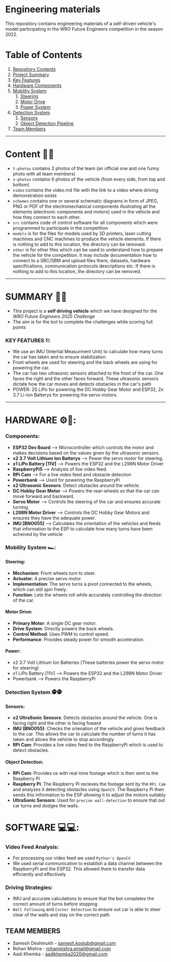 Engineering materials
====

This repository contains engineering materials of a self-driven vehicle's model participating in the WRO Future Engineers competition in the season 2022.

# Table of Contents

1.  [Repository Contents](#-repository-contents)
2.  [Project Summary](#-summary-)
3.  [Key Features](#-key-features-)
4.  [Hardware Components](#-hardware-)
5.  [Mobility System](#mobility-system-)
    1.  [Steering](#steering)
    2.  [Motor Drive](#motor-drive)
    3.  [Power System](#power)
6.  [Detection System](#detection-system-)
    1.  [Sensors](#sensors)
    2.  [Object Detection Pipeline](#object-detection)
7.  [Team Members](#team-members)
---

# Content 📁📁

* `t-photos` contains 2 photos of the team (an official one and one funny photo with all team members)
* `v-photos` contains 6 photos of the vehicle (from every side, from top and bottom)
* `video` contains the video.md file with the link to a video where driving demonstration exists
* `schemes` contains one or several schematic diagrams in form of JPEG, PNG or PDF of the electromechanical components illustrating all the elements (electronic components and motors) used in the vehicle and how they connect to each other.
* `src` contains code of control software for all components which were programmed to participate in the competition
* `models` is for the files for models used by 3D printers, laser cutting machines and CNC machines to produce the vehicle elements. If there is nothing to add to this location, the directory can be removed.
* `other` is for other files which can be used to understand how to prepare the vehicle for the competition. It may include documentation how to connect to a SBC/SBM and upload files there, datasets, hardware specifications, communication protocols descriptions etc. If there is nothing to add to this location, the directory can be removed.
---

# SUMMARY 📝📝
- This project is a **self driving vehicle** which we have designed for the *WRO Future Engineers 2025 Challenge*
- The aim is for the bot to complete the challenges while scoring full points

### KEY FEATURES ‼️:
- We use an IMU (Intertial Measurment Unit) to calculate how many turns the car has taken and to ensure stabilization
- Front wheels are used for steering and the back wheels are using for powering the car.
- The car has two ultrasonic sensors attached to the front of the car. One faces the right and the other faces forward. These ultrasonic sensors dictate how the car moves and detects obstacles in the car's path
- POWER: 2S LiPo for powering the DC Hobby Gear Motor and ESP32, 2x 3.7 Li-Ion Batterys for powering the servo motors.
---

# HARDWARE ⚙️🔩:

### Components:

- **ESP32 Dev Board** --> Microcontroller which controls the motor and makes decisions based on the values given by the ultrasonic sensors.
- **x2 3.7 Volt Lithium Ion Batterys** --> Power the servo motor for steering.
- **x1 LiPo Battery [11V]** --> Powers the ESP32 and the L298N Motor Driver
- **RaspberryPi5** --> Analysis of live video feed.
- **RPi Cam** --> For a live video feed and obstacle detection
- **Powerbank** --> Used for powering the RaspberryPi
- **x2 Ultrasonic Sesnors**: Detect obstacles around the vehicle.
- **DC Hobby Gear Motor** --> Powers the rear-wheels so that the car can move forward and backward.
- **Servo Motor** --> Controls the steering of the car and ensures accurate turning.
- **L298N Motor Driver** --> Controls the DC Hobby Gear Motors and ensures they have the adequate power.
- **IMU [BNO055]** --> Calculates the orientation of the vehicles and feeds that information to the ESP to calculate how many turns have been acheived by the vehicle

### Mobility System 🏎️:

  #### Steering: 
  - **Mechanism**: Front wheels turn to steer.
  - **Actuator**: A precise servo motor.
  - **Implementation**: The servo turns a pivot connected to the wheels, which can still spin freely.
  - **Function**: Lets the wheels roll while accurately controlling the direction of the car.

  #### Motor Drive:
  - **Primary Motor**: A single DC gear motor.
  - **Drive System**: Directly powers the back wheels.
  - **Control Method**: Uses PWM to control speed.
  - **Performance**: Provides steady power for smooth acceleration.

  #### Power: 
  - x2 3.7 Volt Lithium Ion Batteries [These batteries power the servo motor for steering)
  - x1 LiPo Battery [11V] --> Powers the ESP32 and the L298N Motor Driver
  - Powerbank --> Powers the RaspberryPi

### Detection System 🕵️🕵️

  #### Sensors:
  - **x2 UltraSonic Sensors**: Detects obstacles around the vehicle. One is facing right and the other is facing foward
  - **IMU (BNO055)**: Checks the orienation of the vehicle and gives feedback to the car. This allows the car to calculate the number of turns it has taken and allows the vehicle to stop accordingly
  - **RPi Cam**: Provides a live video feed to the RaspberryPi which is used to detect obstacles.

  #### Object Detection:
  - **RPi Cam**: Provides us with real-time footage which is then sent to the Raspberry Pi
  - **Raspberry Pi**: The Raspberry Pi recieves the footage sent by the `RPi Cam` and analyzes it detecting obstacles using `OpenCV`. The Raspberry Pi then sends this information to the ESP allowing it to adjust the motors suitably
  - **UltraSonic Sensors**: Used for `precise wall-detection` to ensure that out car turns and dodges the walls.

# SOFTWARE 💻💻:

### Video Feed Analysis:
- For processing our video feed we used `Python's OpenCV`
- We used serial communication to establish a data channel between the RaspberryPi and the ESP32. This allowed them to transfer data efficiently and effectively

### Driving Strategies:
- IMU and accurate calculations to ensure that the bot completes the correct amount of turns before stopping
- `Wall Following` and `Corner Detection` to ensure out car is able to steer clear of the walls and stay on the correct path.
     
## TEAM MEMBERS
 * Samesh Deshmukh - samesh.kostub@gmail.com
 * Rohan Mishra  - rohanmishra.email@gmail.com
 * Aadi Khemka - aadikhemka2020@gmail.com


